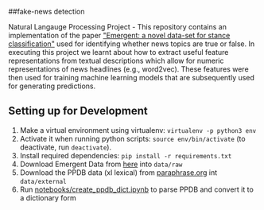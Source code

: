 ##fake-news detection

Natural Langauge Processing Project - This repository contains an implementation of the paper ["Emergent: a novel data-set for stance classification"](https://aclanthology.org/N16-1138.pdf) used for identifying whether news topics are true or false. In executing this project we learnt about how to extract useful feature representations from textual descriptions which allow for numeric representations of news headlines (e.g., word2vec). These features were then used for training machine learning models that are subsequently used for generating predictions.  

## Setting up for Development

1. Make a virtual environment using virtualenv: `virtualenv -p python3 env`
2. Activate it when running python scripts: `source env/bin/activate` (to deactivate, run `deactivate`).
3. Install required dependencies: `pip install -r requirements.txt`
4. Download Emergent Data from [here](https://drive.google.com/folderview?id=0BwPdBcatuO0vYTAxSnA1d09qdGM&usp=sharing) into `data/raw`
5. Download the PPDB data (xl lexical) from [paraphrase.org](http://paraphrase.org/#/download) int `data/external`
6. Run [notebooks/create_ppdb_dict.ipynb](notebooks/create_ppdb_dict.ipynb) to parse PPDB and convert it to a dictionary form
 
